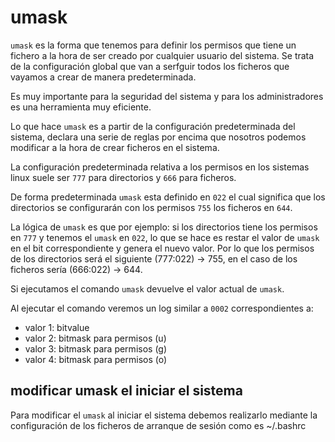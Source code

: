 # umask

`umask` es la forma que tenemos para definir los permisos que tiene un fichero a la hora de ser creado por cualquier usuario del sistema. Se trata de la configuración global que van a serfguir todos los ficheros que vayamos a crear de manera predeterminada.

Es muy importante para la seguridad del sistema y para los administradores es una herramienta muy eficiente.

Lo que hace `umask` es a partir de la configuración predeterminada del sistema, declara una serie de reglas por encima que nosotros podemos modificar a la hora de crear ficheros en el sistema.

La configuración predeterminada relativa a los permisos en los sistemas linux suele ser `777` para directorios y `666` para ficheros.

De forma predeterminada `umask` esta definido en `022` el cual significa que los directorios se configurarán con los permisos `755`  los ficheros en `644`.

La lógica de `umask` es que por ejemplo: si los directorios tiene los permisos en `777` y tenemos el `umask` en `022`, lo que se hace es restar el valor de `umask` en el bit correspondiente y genera el nuevo valor. Por lo que los permisos de los directorios será el siguiente (777:022) -> 755, en el caso de los ficheros sería (666:022) -> 644.

Si ejecutamos el comando `umask` devuelve el valor actual de `umask`. 

Al ejecutar el comando veremos un log similar a `0002` correspondientes a: 

- valor 1: bitvalue
- valor 2: bitmask para permisos (u)
- valor 3: bitmask para permisos (g)
- valor 4: bitmask para permisos (o)

## modificar umask el iniciar el sistema

Para modificar el `umask` al iniciar el sistema debemos realizarlo mediante la configuración de los ficheros de arranque de sesión como es ~/.bashrc 
